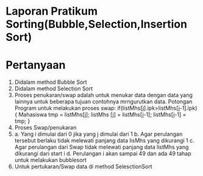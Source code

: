 #   Laporan Pratikum Sorting(Bubble,Selection,Insertion Sort)

# Pertanyaan
1. Didalam method Bubble Sort
2. Didalam method Selection Sort
3. Proses penukaran/swap adalah untuk menukar data dengan data yang lainnya untuk beberapa tujuan contohnya mrngurutkan data.
   Potongan Program untuk melakukan proses swap:
   if(listMhs[j].ipk>listMhs[j-1].ipk){
       Mahasiswa tmp = listMhs[j];
       listMhs [j] = listMhs[j-1];
       listMhs[j-1] = tmp;
}
4. Proses Swap/penukaran
5. a. Yang i dimulai dari 0 jika yang j dimulai dari 1
   b. Agar perulangan tersebut berlaku tidak melewati panjang data lisMhs yang dikurangi 1
   c. Agar perulangan dari Swap tidak melewati panjang data listMhs yang dikurangi dari start i
   d. Perulangan i akan sampai 49 dan ada 49 tahap untuk melakukan bubblesort
6. Untuk pertukaran/Swap data di method SelesctionSort
